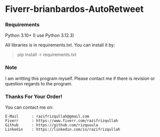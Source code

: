 # Fiverr-brianbardos-AutoRetweet

### Requirements

Python 3.10+ (I use Python 3.12.3)

All libraries is in requirements.txt. You can install it by: 
> pip install -r requirements.txt 

### Note

I am writting this program myself. Please contact me if there is revision or question regards to the program.

### Thanks For Your Order!

You can contact me on:

    E-Mail      : razifrizqullah@gmail.com
    Fiverr      : https://www.fiverr.com/razifrizqullah  
    Github      : https://github.com/rizquuula
    Linkedin    : https://linkedin.com/in/razifrizqullah